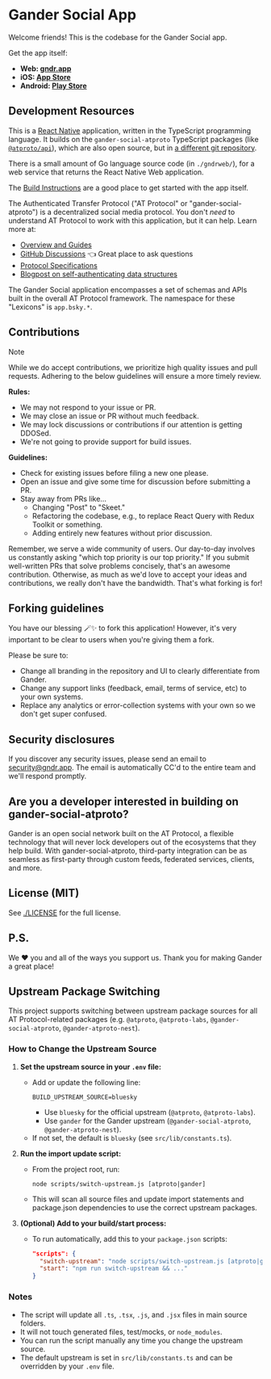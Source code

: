 # Gander Social App

Welcome friends! This is the codebase for the Gander Social app.

Get the app itself:

- **Web: [gndr.app](https://gndr.app)**
- **iOS: [App Store](https://apps.apple.com/us/app/gander-social/id6444370199)**
- **Android: [Play Store](https://play.google.com/store/apps/details?id=xyz.ganderweb.app)**

## Development Resources

This is a [React Native](https://reactnative.dev/) application, written in the TypeScript programming language. It builds on the `gander-social-atproto` TypeScript packages (like [`@atproto/api`](https://www.npmjs.com/package/@atproto/api)), which are also open source, but in [a different git repository](https://github.com/gander-social/atproto).

There is a small amount of Go language source code (in `./gndrweb/`), for a web service that returns the React Native Web application.

The [Build Instructions](./docs/build.md) are a good place to get started with the app itself.

The Authenticated Transfer Protocol ("AT Protocol" or "gander-social-atproto") is a decentralized social media protocol. You don't *need* to understand AT Protocol to work with this application, but it can help. Learn more at:

- [Overview and Guides](https://atproto.com/guides/overview)
- [GitHub Discussions](https://github.com/gander-social/atproto/discussions) 👈 Great place to ask questions
- [Protocol Specifications](https://atproto.com/specs/atp)
- [Blogpost on self-authenticating data structures](https://gndr.social/about/blog/3-6-2022-a-self-authenticating-social-protocol)

The Gander Social application encompasses a set of schemas and APIs built in the overall AT Protocol framework. The namespace for these "Lexicons" is `app.bsky.*`.

## Contributions

> [!NOTE]
> While we do accept contributions, we prioritize high quality issues and pull requests. Adhering to the below guidelines will ensure a more timely review.

**Rules:**

- We may not respond to your issue or PR.
- We may close an issue or PR without much feedback.
- We may lock discussions or contributions if our attention is getting DDOSed.
- We're not going to provide support for build issues.

**Guidelines:**

- Check for existing issues before filing a new one please.
- Open an issue and give some time for discussion before submitting a PR.
- Stay away from PRs like...
  - Changing "Post" to "Skeet."
  - Refactoring the codebase, e.g., to replace React Query with Redux Toolkit or something.
  - Adding entirely new features without prior discussion. 

Remember, we serve a wide community of users. Our day-to-day involves us constantly asking "which top priority is our top priority." If you submit well-written PRs that solve problems concisely, that's an awesome contribution. Otherwise, as much as we'd love to accept your ideas and contributions, we really don't have the bandwidth. That's what forking is for!

## Forking guidelines

You have our blessing 🪄✨ to fork this application! However, it's very important to be clear to users when you're giving them a fork.

Please be sure to:

- Change all branding in the repository and UI to clearly differentiate from Gander.
- Change any support links (feedback, email, terms of service, etc) to your own systems.
- Replace any analytics or error-collection systems with your own so we don't get super confused.

## Security disclosures

If you discover any security issues, please send an email to security@gndr.app. The email is automatically CC'd to the entire team and we'll respond promptly.

## Are you a developer interested in building on gander-social-atproto?

Gander is an open social network built on the AT Protocol, a flexible technology that will never lock developers out of the ecosystems that they help build. With gander-social-atproto, third-party integration can be as seamless as first-party through custom feeds, federated services, clients, and more.

## License (MIT)

See [./LICENSE](./LICENSE) for the full license.

## P.S.

We ❤️ you and all of the ways you support us. Thank you for making Gander a great place!

## Upstream Package Switching

This project supports switching between upstream package sources for all AT Protocol-related packages (e.g. `@atproto`, `@atproto-labs`, `@gander-social-atproto`, `@gander-atproto-nest`).

### How to Change the Upstream Source

1. **Set the upstream source in your `.env` file:**
   - Add or update the following line:
     ```
     BUILD_UPSTREAM_SOURCE=bluesky
     ```
     - Use `bluesky` for the official upstream (`@atproto`, `@atproto-labs`).
     - Use `gander` for the Gander upstream (`@gander-social-atproto`, `@gander-atproto-nest`).
   - If not set, the default is `bluesky` (see `src/lib/constants.ts`).

2. **Run the import update script:**
   - From the project root, run:
     ```
     node scripts/switch-upstream.js [atproto|gander]
     ```
   - This will scan all source files and update import statements and package.json dependencies to use the correct upstream packages.

3. **(Optional) Add to your build/start process:**
   - To run automatically, add this to your `package.json` scripts:
     ```json
     "scripts": {
       "switch-upstream": "node scripts/switch-upstream.js [atproto|gander]",
       "start": "npm run switch-upstream && ..."
     }
     ```

### Notes
- The script will update all `.ts`, `.tsx`, `.js`, and `.jsx` files in main source folders.
- It will not touch generated files, test/mocks, or `node_modules`.
- You can run the script manually any time you change the upstream source.
- The default upstream is set in `src/lib/constants.ts` and can be overridden by your `.env` file.
